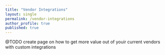 ```yaml
---
title: "Vendor Integrations"
layout: single
permalink: /vendor-integrations
author_profile: true
published: true
---
```


@TODO create page on how to get more value out of youir current vendors with custom integrations